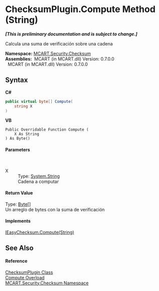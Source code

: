 # ChecksumPlugin.Compute Method (String)
 _**\[This is preliminary documentation and is subject to change.\]**_

Calcula una suma de verificación sobre una cadena

**Namespace:**&nbsp;<a href="60810d21-7cbc-628a-0d69-05538adbf155">MCART.Security.Checksum</a><br />**Assemblies:**&nbsp;&nbsp;MCART (in MCART.dll) Version: 0.7.0.0<br />&nbsp;&nbsp;MCART (in MCART.dll) Version: 0.7.0.0<br />

## Syntax

**C#**<br />
``` C#
public virtual byte[] Compute(
	string X
)
```

**VB**<br />
``` VB
Public Overridable Function Compute ( 
	X As String
) As Byte()
```


#### Parameters
&nbsp;<dl><dt>X</dt><dd>Type: <a href="http://msdn2.microsoft.com/es-es/library/s1wwdcbf" target="_blank">System.String</a><br />Cadena a computar</dd></dl>

#### Return Value
Type: <a href="http://msdn2.microsoft.com/es-es/library/yyb1w04y" target="_blank">Byte</a>[]<br />Un arreglo de bytes con la suma de verificación

#### Implements
<a href="5a323f63-0715-8109-6270-441bff8ccf65">IEasyChecksum.Compute(String)</a><br />

## See Also


#### Reference
<a href="d782770c-07c3-9534-00a9-6334d827cd7f">ChecksumPlugin Class</a><br /><a href="5b11736c-1081-e5a5-b886-86f325d740db">Compute Overload</a><br /><a href="60810d21-7cbc-628a-0d69-05538adbf155">MCART.Security.Checksum Namespace</a><br />